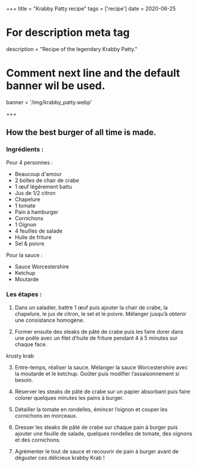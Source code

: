 +++
title = "Krabby Patty recipe"
tags = ['recipe']
date = 2020-06-25

# For description meta tag
description = "Recipe of the legendary Krabby Patty."

# Comment next line and the default banner wil be used.
banner = '/img/krabby_patty.webp'

+++

## How the best burger of all time is made.

### Ingrédients :

Pour 4 personnes :
- Beaucoup d'amour
- 2 boîtes de chair de crabe
- 1 œuf légèrement battu
- Jus de 1/2 citron
- Chapelure
- 1 tomate
- Pain à hamburger
- Cornichons
- 1 Oignon
- 4 feuilles de salade
- Huile de friture
- Sel & poivre

Pour la sauce :
- Sauce Worcestershire
- Ketchup
- Moutarde

### Les étapes :

1. Dans un saladier, battre 1 œuf puis ajouter la chair de crabe, la chapelure, le jus de citron, le sel et le poivre. Mélanger jusqu’à obtenir une consistance homogène.

2. Former ensuite des steaks de pâté de crabe puis les faire dorer dans une poêle avec un filet d’huile de friture pendant 4 à 5 minutes sur chaque face.

krusty krab

3. Entre-temps, réaliser la sauce. Mélanger la sauce Worcestershire avec la moutarde et le ketchup. Goûter puis modifier l’assaisonnement si besoin.

4. Réserver les steaks de pâté de crabe sur un papier absorbant puis faire colorer quelques minutes les pains à burger.

5. Détailler la tomate en rondelles, émincer l’oignon et couper les cornichons en morceaux.

6. Dresser les steaks de pâté de crabe sur chaque pain à burger puis ajouter une feuille de salade, quelques rondelles de tomate, des oignons et des cornichons.

7. Agrémenter le tout de sauce et recouvrir de pain à burger avant de déguster ces délicieux krabby Krab !

